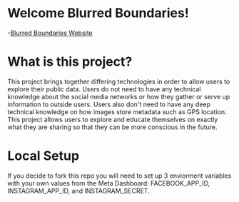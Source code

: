 # Welcome Blurred Boundaries!
-[Blurred Boundaries Website](https://blurred-boundaries.netlify.app/)

# What is this project?
This project brings together differing technologies in order to allow users to explore their public data. Users do not need to have any technical knowledge about the social media networks or how they gather or serve up information to outside users. Users also don't need to have any deep technical knowledge on how images store metadata such as GPS location. This project allows users to explore and educate themselves on exactly what they are sharing so that they can be more conscious in the future.

# Local Setup
If you decide to fork this repo you will need to set up 3 enviorment variables with your own values from the Meta Dashboard: FACEBOOK_APP_ID, INSTAGRAM_APP_ID, and INSTAGRAM_SECRET. 

